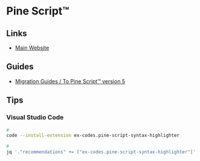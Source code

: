 # Pine Script™

## Links

- [Main Website](https://pinecoders.com/)

## Guides

- [Migration Guides / To Pine Script™ version 5](https://www.tradingview.com/pine-script-docs/en/v5/migration_guides/To_Pine_version_5.html)

## Tips

### Visual Studio Code

```sh
#
code --install-extension ex-codes.pine-script-syntax-highlighter

#
jq '."recommendations" += ["ex-codes.pine-script-syntax-highlighter"]' "$PWD/.vscode/extensions.json" | sponge "$PWD/.vscode/extensions.json"
```
